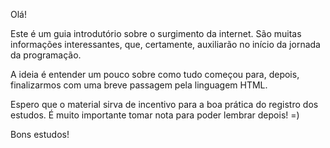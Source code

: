 Olá!
<p>Este é um guia introdutório sobre o surgimento da internet. São muitas informações interessantes, que, certamente, auxiliarão no início da jornada da programação.
<p>A ideia é entender um pouco sobre como tudo começou para, depois, finalizarmos com uma breve passagem pela linguagem HTML. 
<p>Espero que o material sirva de incentivo para a boa prática do registro dos estudos. É muito importante tomar nota para poder lembrar depois! =)
<p>Bons estudos!